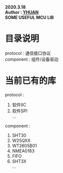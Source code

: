 **2020.3.18**  
**Author : [YHUAN](https://github.com/yhuan416)**  
**SOME USEFUL MCU LIB**

# 目录说明
protocol : 通信接口协议  
component : 组件/设备驱动

# 当前已有的库
protocol :  
1. 软件IIC  
2. 软件SPI  
...  
  
component :  
1. SHT30  
2. W25QXX  
3. WT2605B01  
4. NMEA0183  
5. FIFO  
6. SHT3X  
...

